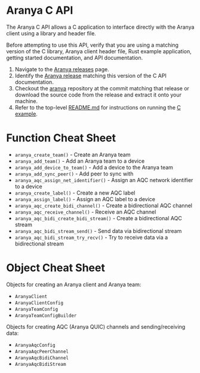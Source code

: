 # Aranya C API

The Aranya C API allows a C application to interface directly with the
Aranya client using a library and header file.

Before attempting to use this API, verify that you are using a matching version of the C library, Aranya client header file, Rust example application, getting started documentation, and API documentation.

1. Navigate to the [Aranya releases](https://github.com/aranya-project/aranya/releases) page.
2. Identify the [Aranya release](https://github.com/aranya-project/aranya/releases) matching this version of the C API documentation.
3. Checkout the [aranya](https://github.com/aranya-project/aranya/tree/main) repository at the commit matching that release or download the source code from the release and extract it onto your machine.
4. Refer to the top-level [README.md](https://github.com/aranya-project/aranya/blob/main/README.md) for instructions on running the [C example](https://github.com/aranya-project/aranya/blob/main/examples/c/README.md).

# Function Cheat Sheet

- `aranya_create_team()` - Create an Aranya team
- `aranya_add_team()` - Add an Aranya team to a device
- `aranya_add_device_to_team()` - Add a device to the Aranya team
- `aranya_add_sync_peer()` - Add peer to sync with
- `aranya_aqc_assign_net_identifier()` - Assign an AQC network identifier to a device
- `aranya_create_label()` - Create a new AQC label
- `aranya_assign_label()` - Assign an AQC label to a device
- `aranya_aqc_create_bidi_channel()` - Create a bidirectional AQC channel
- `aranya_aqc_receive_channel()` - Receive an AQC channel
- `aranya_aqc_bidi_create_bidi_stream()` - Create a bidirectional AQC stream
- `aranya_aqc_bidi_stream_send()` - Send data via bidirectional stream
- `aranya_aqc_bidi_stream_try_recv()` - Try to receive data via a bidirectional stream

# Object Cheat Sheet

Objects for creating an Aranya client and Aranya team:
- `AranyaClient`
- `AranyaClientConfig`
- `AranyaTeamConfig`
- `AranyaTeamConfigBuilder`

Objects for creating AQC (Aranya QUIC) channels and sending/receiving data:
- `AranyaAqcConfig`
- `AranyaAqcPeerChannel`
- `AranyaAqcBidiChannel`
- `AranyaAqcBidiStream`
